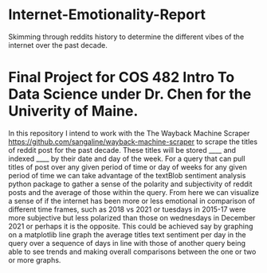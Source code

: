 # Internet-Emotionality-Report
Skimming through reddits history to determine the different vibes of the internet over the past decade. 

# Final Project for COS 482 Intro To Data Science under Dr. Chen for the Univerity of Maine.
In this repository I intend to work with the The Wayback Machine Scraper https://github.com/sangaline/wayback-machine-scraper to scrape the titles of reddit post for the past decade. These titles will be stored ____ and indexed ____ by their date and day of the week.
For a query that can pull titles of post over any given period of time or day of weeks for any given period of time we can take advantage of the textBlob sentiment analysis python package to gather a sense of the polarity and subjectivity of reddit posts and the average of those within the query.
From here we can visualize a sense of if the internet has been more or less emotional in comparison of different time frames, such as 2018 vs 2021 or tuesdays in 2015-17 were more subjective but less polarized than those on wednesdays in December 2021 or perhaps it is the opposite.
This could be achieved say by graphing on a matplotlib line graph the average titles text sentiment per day in the query over a sequence of days in line with those of another query being able to see trends and making overall comparisons between the one or two or more graphs. 
